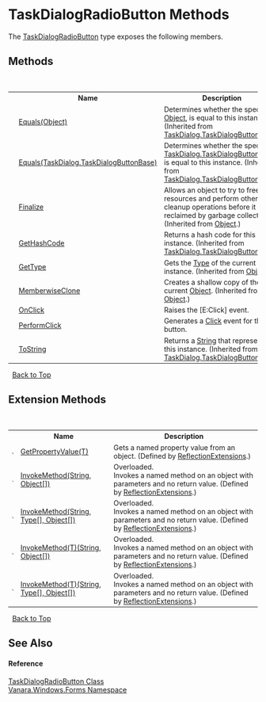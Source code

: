 # TaskDialogRadioButton Methods
 

The <a href="3137c60c-4082-c99f-21cc-9bc183e9cbe4">TaskDialogRadioButton</a> type exposes the following members.


## Methods
&nbsp;<table><tr><th></th><th>Name</th><th>Description</th></tr><tr><td>![Public method](media/pubmethod.gif "Public method")</td><td><a href="9cab1b89-da26-2839-b90f-37816347c2d0">Equals(Object)</a></td><td>
Determines whether the specified <a href="http://msdn2.microsoft.com/en-us/library/e5kfa45b" target="_blank">Object</a>, is equal to this instance.
 (Inherited from <a href="0d000645-81f6-42fb-27aa-bb7efd7b0c14">TaskDialog.TaskDialogButtonBase</a>.)</td></tr><tr><td>![Public method](media/pubmethod.gif "Public method")</td><td><a href="3b43624f-4de4-f622-1c97-c247f2bc3b5b">Equals(TaskDialog.TaskDialogButtonBase)</a></td><td>
Determines whether the specified <a href="0d000645-81f6-42fb-27aa-bb7efd7b0c14">TaskDialog.TaskDialogButtonBase</a>, is equal to this instance.
 (Inherited from <a href="0d000645-81f6-42fb-27aa-bb7efd7b0c14">TaskDialog.TaskDialogButtonBase</a>.)</td></tr><tr><td>![Protected method](media/protmethod.gif "Protected method")</td><td><a href="http://msdn2.microsoft.com/en-us/library/4k87zsw7" target="_blank">Finalize</a></td><td>
Allows an object to try to free resources and perform other cleanup operations before it is reclaimed by garbage collection.
 (Inherited from <a href="http://msdn2.microsoft.com/en-us/library/e5kfa45b" target="_blank">Object</a>.)</td></tr><tr><td>![Public method](media/pubmethod.gif "Public method")</td><td><a href="fafa778d-11e0-8c5b-f35c-d0cc8dc78302">GetHashCode</a></td><td>
Returns a hash code for this instance.
 (Inherited from <a href="0d000645-81f6-42fb-27aa-bb7efd7b0c14">TaskDialog.TaskDialogButtonBase</a>.)</td></tr><tr><td>![Public method](media/pubmethod.gif "Public method")</td><td><a href="http://msdn2.microsoft.com/en-us/library/dfwy45w9" target="_blank">GetType</a></td><td>
Gets the <a href="http://msdn2.microsoft.com/en-us/library/42892f65" target="_blank">Type</a> of the current instance.
 (Inherited from <a href="http://msdn2.microsoft.com/en-us/library/e5kfa45b" target="_blank">Object</a>.)</td></tr><tr><td>![Protected method](media/protmethod.gif "Protected method")</td><td><a href="http://msdn2.microsoft.com/en-us/library/57ctke0a" target="_blank">MemberwiseClone</a></td><td>
Creates a shallow copy of the current <a href="http://msdn2.microsoft.com/en-us/library/e5kfa45b" target="_blank">Object</a>.
 (Inherited from <a href="http://msdn2.microsoft.com/en-us/library/e5kfa45b" target="_blank">Object</a>.)</td></tr><tr><td>![Public method](media/pubmethod.gif "Public method")</td><td><a href="a8c57c8a-80d2-d449-81a6-08d625800dbd">OnClick</a></td><td>
Raises the [E:Click] event.</td></tr><tr><td>![Public method](media/pubmethod.gif "Public method")</td><td><a href="9e1fd343-79de-4b2d-8dce-45e350df535b">PerformClick</a></td><td>
Generates a <a href="806b9d78-def3-f8e3-af63-b27d76904b45">Click</a> event for the button.</td></tr><tr><td>![Public method](media/pubmethod.gif "Public method")</td><td><a href="e56e4b3e-2016-2361-9944-7139fc2bc7cb">ToString</a></td><td>
Returns a <a href="http://msdn2.microsoft.com/en-us/library/s1wwdcbf" target="_blank">String</a> that represents this instance.
 (Inherited from <a href="0d000645-81f6-42fb-27aa-bb7efd7b0c14">TaskDialog.TaskDialogButtonBase</a>.)</td></tr></table>&nbsp;
<a href="#taskdialogradiobutton-methods">Back to Top</a>

## Extension Methods
&nbsp;<table><tr><th></th><th>Name</th><th>Description</th></tr><tr><td>![Public Extension Method](media/pubextension.gif "Public Extension Method")</td><td><a href="609b1449-9696-245e-03a2-e22beb84efe1">GetPropertyValue(T)</a></td><td>
Gets a named property value from an object.
 (Defined by <a href="00588eb4-ca31-ef7e-81da-3ce105aa9b63">ReflectionExtensions</a>.)</td></tr><tr><td>![Public Extension Method](media/pubextension.gif "Public Extension Method")</td><td><a href="cc997716-244b-d4f1-e26d-139cc82ce6b0">InvokeMethod(String, Object[])</a></td><td>Overloaded.  
Invokes a named method on an object with parameters and no return value.
 (Defined by <a href="00588eb4-ca31-ef7e-81da-3ce105aa9b63">ReflectionExtensions</a>.)</td></tr><tr><td>![Public Extension Method](media/pubextension.gif "Public Extension Method")</td><td><a href="35c20259-aa16-9a35-254f-8bf630272463">InvokeMethod(String, Type[], Object[])</a></td><td>Overloaded.  
Invokes a named method on an object with parameters and no return value.
 (Defined by <a href="00588eb4-ca31-ef7e-81da-3ce105aa9b63">ReflectionExtensions</a>.)</td></tr><tr><td>![Public Extension Method](media/pubextension.gif "Public Extension Method")</td><td><a href="39c67efc-5f5d-9e71-64bc-8e89b4589f75">InvokeMethod(T)(String, Object[])</a></td><td>Overloaded.  
Invokes a named method on an object with parameters and no return value.
 (Defined by <a href="00588eb4-ca31-ef7e-81da-3ce105aa9b63">ReflectionExtensions</a>.)</td></tr><tr><td>![Public Extension Method](media/pubextension.gif "Public Extension Method")</td><td><a href="4a4da18e-d1a2-3a1f-28b0-10fb9f9646e6">InvokeMethod(T)(String, Type[], Object[])</a></td><td>Overloaded.  
Invokes a named method on an object with parameters and no return value.
 (Defined by <a href="00588eb4-ca31-ef7e-81da-3ce105aa9b63">ReflectionExtensions</a>.)</td></tr></table>&nbsp;
<a href="#taskdialogradiobutton-methods">Back to Top</a>

## See Also


#### Reference
<a href="3137c60c-4082-c99f-21cc-9bc183e9cbe4">TaskDialogRadioButton Class</a><br /><a href="c580cf52-4028-70db-28d0-f9b1abc03861">Vanara.Windows.Forms Namespace</a><br />